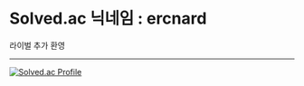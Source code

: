 # Solved.ac 닉네임 : ercnard <br>
 라이벌 추가 환영 <br><hr>
[![Solved.ac Profile](http://mazassumnida.wtf/api/v2/generate_badge?boj=ercnard)](https://solved.ac/ercnard/)

